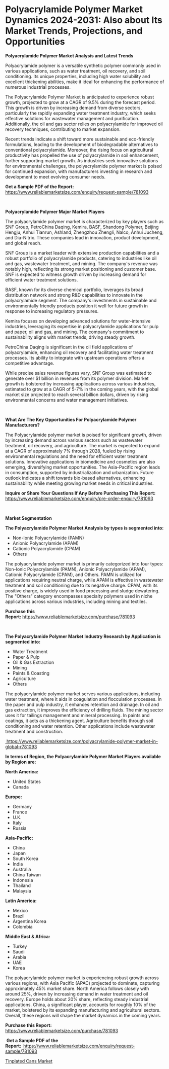 <p><h1>Polyacrylamide Polymer Market Dynamics 2024-2031: Also about Its Market Trends, Projections, and Opportunities</h1></p><p><strong>Polyacrylamide Polymer Market Analysis and Latest Trends</strong></p>
<p><p>Polyacrylamide polymer is a versatile synthetic polymer commonly used in various applications, such as water treatment, oil recovery, and soil conditioning. Its unique properties, including high water solubility and excellent thickening abilities, make it ideal for enhancing the performance of numerous industrial processes.</p><p>The Polyacrylamide Polymer Market is anticipated to experience robust growth, projected to grow at a CAGR of 9.5% during the forecast period. This growth is driven by increasing demand from diverse sectors, particularly the rapidly expanding water treatment industry, which seeks effective solutions for wastewater management and purification. Additionally, the oil and gas sector relies on polyacrylamide for improved oil recovery techniques, contributing to market expansion.</p><p>Recent trends indicate a shift toward more sustainable and eco-friendly formulations, leading to the development of biodegradable alternatives to conventional polyacrylamide. Moreover, the rising focus on agricultural productivity has propelled the use of polyacrylamide in soil enhancement, further supporting market growth. As industries seek innovative solutions for environmental challenges, the polyacrylamide polymer market is poised for continued expansion, with manufacturers investing in research and development to meet evolving consumer needs.</p></p>
<p><strong>Get a Sample PDF of the Report:&nbsp;</strong> <a href="https://www.reliablemarketsize.com/enquiry/request-sample/781093?utm_campaign=1833&utm_medium=2&utm_source=Github&utm_content=ia&utm_term=30122024&utm_id=polyacrylamide-polymer">https://www.reliablemarketsize.com/enquiry/request-sample/781093</a></p>
<p>&nbsp;</p>
<p><strong>Polyacrylamide Polymer Major Market Players</strong></p>
<p><p>The polyacrylamide polymer market is characterized by key players such as SNF Group, PetroChina Daqing, Kemira, BASF, Shandong Polymer, Beijing Hengju, Anhui Tianrun, Ashland, Zhengzhou Zhengli, Nalco, Anhui Jucheng, and Dia-Nitrix. These companies lead in innovation, product development, and global reach.</p><p>SNF Group is a market leader with extensive production capabilities and a robust portfolio of polyacrylamide products, catering to industries like oil and gas, wastewater treatment, and mining. The company's revenue was notably high, reflecting its strong market positioning and customer base. SNF is expected to witness growth driven by increasing demand for efficient water treatment solutions.</p><p>BASF, known for its diverse chemical portfolio, leverages its broad distribution network and strong R&D capabilities to innovate in the polyacrylamide segment. The company's investments in sustainable and environmentally friendly products position it well for future growth in response to increasing regulatory pressures.</p><p>Kemira focuses on developing advanced solutions for water-intensive industries, leveraging its expertise in polyacrylamide applications for pulp and paper, oil and gas, and mining. The company's commitment to sustainability aligns with market trends, driving steady growth.</p><p>PetroChina Daqing is significant in the oil field applications of polyacrylamide, enhancing oil recovery and facilitating water treatment processes. Its ability to integrate with upstream operations offers a competitive advantage.</p><p>While precise sales revenue figures vary, SNF Group was estimated to generate over $1 billion in revenues from its polymer division. Market growth is bolstered by increasing applications across various industries, estimated to grow at a CAGR of 5-7% in the coming years, with the global market size projected to reach several billion dollars, driven by rising environmental concerns and water management initiatives.</p></p>
<p>&nbsp;</p>
<p><strong>What Are The Key Opportunities For Polyacrylamide Polymer Manufacturers?</strong></p>
<p><p>The Polyacrylamide polymer market is poised for significant growth, driven by increasing demand across various sectors such as wastewater treatment, oil recovery, and agriculture. The market is expected to expand at a CAGR of approximately 7% through 2028, fueled by rising environmental regulations and the need for efficient water treatment solutions. Innovative applications in biomedicine and cosmetics are also emerging, diversifying market opportunities. The Asia-Pacific region leads in consumption, supported by industrialization and urbanization. Future outlook indicates a shift towards bio-based alternatives, enhancing sustainability while meeting growing market needs in critical industries.</p></p>
<p><strong>Inquire or Share Your Questions If Any Before Purchasing This Report:</strong> <a href="https://www.reliablemarketsize.com/enquiry/pre-order-enquiry/781093?utm_campaign=1833&utm_medium=2&utm_source=Github&utm_content=ia&utm_term=30122024&utm_id=polyacrylamide-polymer">https://www.reliablemarketsize.com/enquiry/pre-order-enquiry/781093</a></p>
<p>&nbsp;</p>
<p><strong>Market Segmentation</strong></p>
<p><strong>The Polyacrylamide Polymer Market Analysis by types is segmented into:</strong></p>
<p><ul><li>Non-Ionic Polyacrylamide (PAMN)</li><li>Anionic Polyacrylamide (APAM)</li><li>Cationic Polyacrylamide (CPAM)</li><li>Others</li></ul></p>
<p><p>The polyacrylamide polymer market is primarily categorized into four types: Non-Ionic Polyacrylamide (PAMN), Anionic Polyacrylamide (APAM), Cationic Polyacrylamide (CPAM), and Others. PAMN is utilized for applications requiring neutral charge, while APAM is effective in wastewater treatment and soil conditioning due to its negative charge. CPAM, with its positive charge, is widely used in food processing and sludge dewatering. The "Others" category encompasses specialty polymers used in niche applications across various industries, including mining and textiles.</p></p>
<p><strong>Purchase this Report:&nbsp;</strong><a href="https://www.reliablemarketsize.com/purchase/781093?utm_campaign=1833&utm_medium=2&utm_source=Github&utm_content=ia&utm_term=30122024&utm_id=polyacrylamide-polymer">https://www.reliablemarketsize.com/purchase/781093</a></p>
<p>&nbsp;</p>
<p><strong>The Polyacrylamide Polymer Market Industry Research by Application is segmented into:</strong></p>
<p><ul><li>Water Treatment</li><li>Paper & Pulp</li><li>Oil & Gas Extraction</li><li>Mining</li><li>Paints & Coasting</li><li>Agriculture</li><li>Others</li></ul></p>
<p><p>The polyacrylamide polymer market serves various applications, including water treatment, where it aids in coagulation and flocculation processes. In the paper and pulp industry, it enhances retention and drainage. In oil and gas extraction, it improves the efficiency of drilling fluids. The mining sector uses it for tailings management and mineral processing. In paints and coatings, it acts as a thickening agent. Agriculture benefits through soil conditioning and water retention. Other applications include wastewater treatment and construction.</p></p>
<p><a href="https://www.reliablemarketsize.com/polyacrylamide-polymer-market-in-global-r781093?utm_campaign=1833&utm_medium=2&utm_source=Github&utm_content=ia&utm_term=30122024&utm_id=polyacrylamide-polymer">&nbsp;https://www.reliablemarketsize.com/polyacrylamide-polymer-market-in-global-r781093</a></p>
<p><strong>In terms of Region, the Polyacrylamide Polymer Market Players available by Region are:</strong></p>
<p>
    <p> <strong> North America: </strong>
        <ul>
            <li>United States</li>
            <li>Canada</li>
        </ul>
        </p> 
    <p> <strong> Europe: </strong>
        <ul>
            <li>Germany</li>
            <li>France</li>
            <li>U.K.</li>
            <li>Italy</li>
            <li>Russia</li>
        </ul>
        </p> 
    <p> <strong> Asia-Pacific: </strong>
        <ul>
            <li>China</li>
            <li>Japan</li>
            <li>South Korea</li>
            <li>India</li>
            <li>Australia</li>
            <li>China Taiwan</li>
            <li>Indonesia</li>
            <li>Thailand</li>
            <li>Malaysia</li>
        </ul>
        </p> 
    <p> <strong> Latin America: </strong>
        <ul>
            <li>Mexico</li>
            <li>Brazil</li>
            <li>Argentina Korea</li>
            <li>Colombia</li>
        </ul>
        </p> 
    <p> <strong> Middle East & Africa: </strong>
        <ul>
            <li>Turkey</li>
            <li>Saudi</li>
            <li>Arabia</li>
            <li>UAE</li>
            <li>Korea</li>
        </ul>
    </p>
    </p>
<p><p>The polyacrylamide polymer market is experiencing robust growth across various regions, with Asia Pacific (APAC) projected to dominate, capturing approximately 45% market share. North America follows closely with around 25%, driven by increasing demand in water treatment and oil recovery. Europe holds about 20% share, reflecting steady industrial applications. China, a significant player, accounts for roughly 10% of the market, bolstered by its expanding manufacturing and agricultural sectors. Overall, these regions will shape the market dynamics in the coming years.</p></p>
<p><strong>Purchase this Report: </strong><a href="https://www.reliablemarketsize.com/purchase/781093?utm_campaign=1833&utm_medium=2&utm_source=Github&utm_content=ia&utm_term=30122024&utm_id=polyacrylamide-polymer">https://www.reliablemarketsize.com/purchase/781093</a></p>
<p>&nbsp;<strong>Get a Sample PDF of the Report:&nbsp;&nbsp;</strong><a href="https://www.reliablemarketsize.com/enquiry/request-sample/781093?utm_campaign=1833&utm_medium=2&utm_source=Github&utm_content=ia&utm_term=30122024&utm_id=polyacrylamide-polymer">https://www.reliablemarketsize.com/enquiry/request-sample/781093</a></p>
<p><strong></strong></p>
<p><p><a href="https://github.com/FassouRP/Market-Research-Report-List-6/blob/main/tinplated-cans-market.md?utm_campaign=1833&utm_medium=2&utm_source=Github&utm_content=ia&utm_term=30122024&utm_id=polyacrylamide-polymer">Tinplated Cans Market</a></p></p>